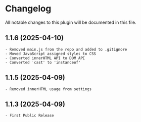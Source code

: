 # Changelog
All notable changes to this plugin will be documented in this file.

## 1.1.6 (2025-04-10)

    - Removed main.js from the repo and added to .gitignore
    - Moved JavaScript assigned styles to CSS
    - Converted innerHTML API to DOM API
    - Converted 'cast' to 'instanceof'
    
## 1.1.5 (2025-04-09)

    - Removed innerHTML usage from settings

## 1.1.3 (2025-04-09)

    - First Public Release
